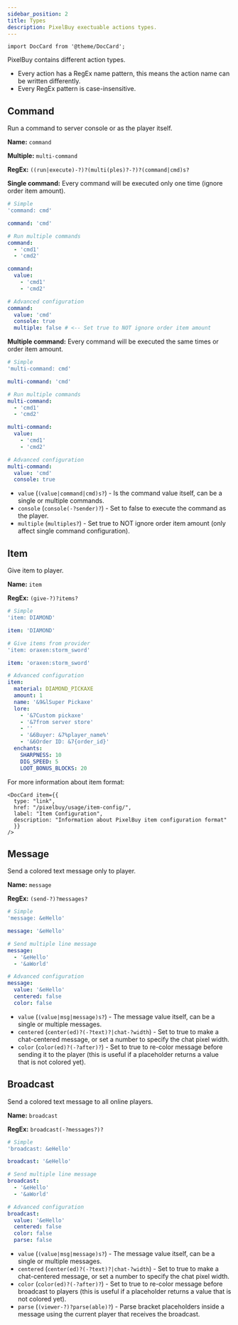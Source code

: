 ```yaml
---
sidebar_position: 2
title: Types
description: PixelBuy exectuable actions types.
---
```


```mdx-code-block
import DocCard from '@theme/DocCard';
```

PixelBuy contains different action types.

* Every action has a RegEx name pattern, this means the action name can be written differently.
* Every RegEx pattern is case-insensitive.

## Command

Run a command to server console or as the player itself.

**Name:** `command`

**Multiple:** `multi-command`

**RegEx:** `((run|execute)-?)?(multi(ples)?-?)?(command|cmd)s?`

**Single command:** Every command will be executed only one time (ignore order item amount).

```yaml
# Simple
'command: cmd'

command: 'cmd'

# Run multiple commands
command:
  - 'cmd1'
  - 'cmd2'

command:
  value:
    - 'cmd1'
    - 'cmd2'

# Advanced configuration
command:
  value: 'cmd'
  console: true
  multiple: false # <-- Set true to NOT ignore order item amount
```

**Multiple command:** Every command will be executed the same times or order item amount.

```yaml
# Simple
'multi-command: cmd'

multi-command: 'cmd'

# Run multiple commands
multi-command:
  - 'cmd1'
  - 'cmd2'

multi-command:
  value:
    - 'cmd1'
    - 'cmd2'

# Advanced configuration
multi-command:
  value: 'cmd'
  console: true
```

* `value` (`(value|command|cmd)s?`) - Is the command value itself, can be a single or multiple commands.
* `console` (`console(-?sender)?`) - Set to false to execute the command as the player.
* `multiple` (`multiples?`) - Set true to NOT ignore order item amount (only affect single command configuration).

## Item

Give item to player.

**Name:** `item`

**RegEx:** `(give-?)?items?`

```yaml
# Simple
'item: DIAMOND'

item: 'DIAMOND'

# Give items from provider
'item: oraxen:storm_sword'

item: 'oraxen:storm_sword'

# Advanced configuration
item:
  material: DIAMOND_PICKAXE
  amount: 1
  name: '&9&lSuper Pickaxe'
  lore:
    - '&7Custom pickaxe'
    - '&7from server store'
    - ''
    - '&6Buyer: &7%player_name%'
    - '&6Order ID: &7{order_id}'
  enchants:
    SHARPNESS: 10
    DIG_SPEED: 5
    LOOT_BONUS_BLOCKS: 20
```

For more information about item format:

```mdx-code-block
<DocCard item={{
  type: "link",
  href: "/pixelbuy/usage/item-config/",
  label: "Item Configuration",
  description: "Information about PixelBuy item configuration format"
  }}
/>
```

## Message

Send a colored text message only to player.

**Name:** `message`

**RegEx:** `(send-?)?messages?`

```yaml
# Simple
'message: &eHello'

message: '&eHello'

# Send multiple line message
message:
  - '&eHello'
  - '&aWorld'

# Advanced configuration
message:
  value: '&eHello'
  centered: false
  color: false
```

* `value` (`(value|msg|message)s?`) - The message value itself, can be a single or multiple messages.
* `centered` (`center(ed)?(-?text)?|chat-?width`) - Set to true to make a chat-centered message, or set a number to specify the chat pixel width.
* `color` (`color(ed)?(-?after)?`) - Set to true to re-color message before sending it to the player (this is useful if a placeholder returns a value that is not colored yet).

## Broadcast

Send a colored text message to all online players.

**Name:** `broadcast`

**RegEx:** `broadcast(-?messages?)?`

```yaml
# Simple
'broadcast: &eHello'

broadcast: '&eHello'

# Send multiple line message
broadcast:
  - '&eHello'
  - '&aWorld'

# Advanced configuration
broadcast:
  value: '&eHello'
  centered: false
  color: false
  parse: false
```

* `value` (`(value|msg|message)s?`) - The message value itself, can be a single or multiple messages.
* `centered` (`center(ed)?(-?text)?|chat-?width`) - Set to true to make a chat-centered message, or set a number to specify the chat pixel width.
* `color` (`color(ed)?(-?after)?`) - Set to true to re-color message before broadcast to players (this is useful if a placeholder returns a value that is not colored yet).
* `parse` (`(viewer-?)?parse(able)?`) - Parse bracket placeholders inside a message using the current player that receives the broadcast.